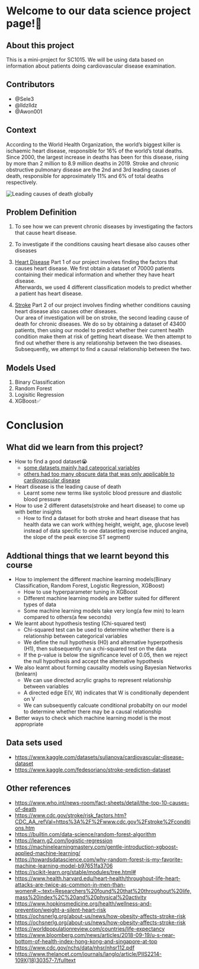 # Welcome to our data science project page!:wave:


## About this project
This is a mini-project for SC1015. We will be using data based on information about patients doing cardiovascular disease examination.


## Contributors

- @Sele3 
- @lldzlldz 
- @Awon001

## Context
According to the World Health Organization, the world’s biggest killer is ischaemic heart disease, responsible for 16% of the world’s total deaths. Since 2000, the largest increase in deaths has been for this disease, rising by more than 2 million to 8.9 million deaths in 2019. Stroke and chronic obstructive pulmonary disease are the 2nd and 3rd leading causes of death, responsible for approximately 11% and 6% of total deaths respectively.

![Leading causes of death globally](https://lh3.googleusercontent.com/tsJMRht1HYVqW7F7dweI8Yb97ZdMoGrRuNzkIKbZOZ2DOf80e7em-V3XkGgO0ufCLZVCTB04p0PJBq0c3JKc-N5WeOnPAgOL3_-tBrE54XQeoynI_U9svy1LLrIRZ6-_1dRUMOM)



## Problem Definition

1. To see how we can prevent chronic diseases by investigating the factors that cause heart disease. 
2. To investigate if the conditions causing heart diesase also causes other diseases

1. [Heart Disease](https://github.com/lldzlldz/Data-science-project/blob/main/heart_disease_EDA.ipynb)
Part 1 of our project involves finding the factors that causes heart disease. We first obtain a dataset of 70000 patients containing their medical information and whether they have heart disease.  
Afterwards, we used 4 different classification models to predict whether a patient has heart disease.

2. [Stroke](https://github.com/lldzlldz/Data-science-project/blob/main/stroke_EDA.ipynb)
Part 2 of our project involves finding whether conditions causing heart disease also causes other diseases.  
Our area of investigation will be on stroke, the second leading cause of death for chronic diseases. We do so by obtaining a dataset of 43400 patients, then using our model to predict whether their current health condition make them at risk of getting heart disease. We then attempt to find out whether there is any relationship between the two diseases. Subsequently, we attempt to find a causal relationship between the two.



## Models Used
1. Binary Classification
2. Random Forest
3. Logisitic Regression 
4. XGBoost:white_check_mark:

# Conclusion

## What did we learn from this project?
- How to find a good dataset:sob:
    - [some datasets mainly had categorical variables](https://www.kaggle.com/datasets/shivamb/netflix-shows)
    - [others had too many obscure data that was only applicable to cardiovascular disease](https://www.kaggle.com/datasets/johnsmith88/heart-disease-dataset)
- Heart disease is the leading cause of death 
    - Learnt some new terms like systolic blood pressure and diastolic blood pressure 
- How to use 2 different datasets(stroke and heart disease) to come up with better insights
    - How to find a dataset for both stroke and heart disease that has health data we can work with(eg height, weight, age, glucose level) instead of data specific to one dataset(eg exercise induced angina, the slope of the peak exercise ST segment)

## Addtional things that we learnt beyond this course
- How to implement the different machine learning models(Binary Classification, Random Forest, Logistic Regression, XGBoost)
    - How to use hyperparameter tuning in XGBoost
    - Different machine learning models are better suited for different types of data
    - Some machine learning models take very long(a few min) to learn compared to others(a few seconds)
- We learnt about hypothesis testing (Chi-squared test)
    - Chi-squared test can be used to determine whether there is a relationship between categorical variables
    - We define the null hypothesis (H0) and alternative hyperpothesis (H1), then subsequently run a chi-squared test on the data
    - If the p-value is below the significance level of 0.05, then we reject the null hypothesis and accept the alternative hypothesis
- We also learnt about forming causality models using Bayesian Networks (bnlearn)
    - We can use directed acrylic graphs to represent relationship between variables
    - A directed edge E(V, W) indicates that W is conditionally dependent on V
    - We can subsequently calcuate conditional probabilty on our model to determine whether there may be a causal relationship
- Better ways to check which machine learning model is the most appropriate

## Data sets used
- https://www.kaggle.com/datasets/sulianova/cardiovascular-disease-dataset
- https://www.kaggle.com/fedesoriano/stroke-prediction-dataset 

## Other references
- https://www.who.int/news-room/fact-sheets/detail/the-top-10-causes-of-death
- https://www.cdc.gov/stroke/risk_factors.htm?CDC_AA_refVal=https%3A%2F%2Fwww.cdc.gov%2Fstroke%2Fconditions.htm
- https://builtin.com/data-science/random-forest-algorithm
- https://learn.g2.com/logistic-regression
- https://machinelearningmastery.com/gentle-introduction-xgboost-applied-machine-learning/
- https://towardsdatascience.com/why-random-forest-is-my-favorite-machine-learning-model-b97651fa3706
- https://scikit-learn.org/stable/modules/tree.html#
- https://www.health.harvard.edu/heart-health/throughout-life-heart-attacks-are-twice-as-common-in-men-than-women#:~:text=Researchers%20found%20that%20throughout%20life,mass%20index%2C%20and%20physical%20activity
- https://www.hopkinsmedicine.org/health/wellness-and-prevention/weight-a-silent-heart-risk
- https://ochsnerlg.org/about-us/news/how-obesity-affects-stroke-risk
- https://ochsnerlg.org/about-us/news/how-obesity-affects-stroke-risk
- https://worldpopulationreview.com/countries/life-expectancy
- https://www.bloomberg.com/news/articles/2018-09-19/u-s-near-bottom-of-health-index-hong-kong-and-singapore-at-top
- https://www.cdc.gov/nchs/data/nhsr/nhsr112.pdf
- https://www.thelancet.com/journals/langlo/article/PIIS2214-109X(18)30357-7/fulltext
